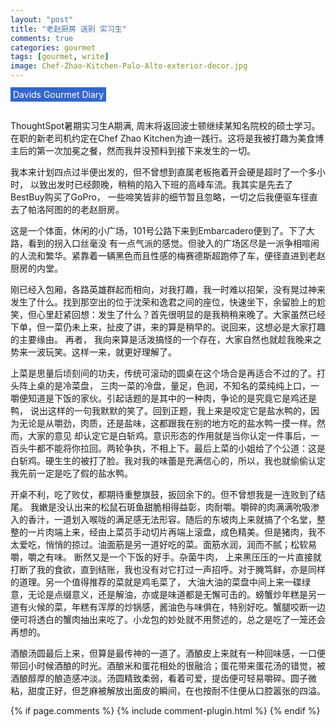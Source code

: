 ```yaml
---
layout: "post"
title: "老赵厨房 送别 实习生"
comments: true
categories: gourmet
tags: [gourmet, write]
image: Chef-Zhao-Kitchen-Palo-Alto-exterior-decor.jpg
---
```

<span style="background-color:rgba(51, 102, 204,1); color:white; padding:3px 4px;">Davids Gourmet Diary</span>&nbsp;&nbsp;&nbsp;
<br/>
<br/>

ThoughtSpot暑期实习生A期满, 周末将返回波士顿继续某知名院校的硕士学习。
在职的新老司机约定在Chef Zhao Kitchen为迪一践行。这将是我被打趣为美食博主后的第一次加冕之餐，然而我并没预料到接下来发生的一切。

我本来计划四点过半便出发的，但不曾想到直属老板拖着开会硬是超时了一个多小时，
以致出发时已经颇晚，稍稍的陷入下班的高峰车流。我其实是先去了BestBuy购买了GoPro，
一些啼笑皆非的细节暂且忽略，一切之后我便驱车径直去了帕洛阿图的的老赵厨房。

这是一个体面，休闲的小广场，101号公路下来到Embarcadero便到了。下了大路，看到的拐入口丝毫没
有一点气派的感觉。但驶入的广场区尽是一派争相喧闹的人流和繁华。紧靠着一辆黑色而且性感的梅赛德斯超跑停了车，便径直进到老赵厨房的内堂。

刚已经入包厢，各路英雄群起而相向，对我打趣，我一时难以招架，没有晃过神来发生了什么。找到那空出的位于沈荣和逸君之间的座位，快速坐下，余留脸上的尬笑，但心里赶紧回想：发生了什么？首先很明显的是我稍稍来晚了。大家虽然已经下单，但一菜仍未上来，扯皮了讲，来的算是稍早的。说回来，这想必是大家打趣的主要缘由。 再者， 我向来算是活泼搞怪的一个存在，大家自然也就趁我晚来之势来一波玩笑。这样一来，就更好理解了。

上菜是思量后顷刻间的功夫，传统可滚动的圆桌在这个场合是再适合不过的了。打头阵上桌的是冷菜盘， 三肉一菜的冷盘，量足，色润，不知名的菜纯纯上口，一嚼便知道是下饭的家伙。引起话题的是其中的一种肉，争论的是究竟它是鸡还是鸭， 说出这样的一句我默默的笑了。回到正题，我上来是咬定它是盐水鸭的，因为无论是从嚼劲，肉质，还是盐味，这都跟我在别的地方吃的盐水鸭一摸一样。然而，大家的意见
却认定它是白斩鸡。意识形态的作用就是当你认定一件事后，一百头牛都不能将你拉回。两轮争执，不相上下。最后上菜的小姐给了个公道：这是白斩鸡。硬生生的被打了脸。我对我的味蕾是充满信心的，所以，我也就偷偷认定我先前一定是吃了假的盐水鸭。

开桌不利，吃了败仗，都期待重整旗鼓，扳回余下的。但不曾想我是一连败到了结尾。 我嫩是没认出来的松鼠石斑鱼甜脆相得益彰，肉耐嚼。嚼碎的肉满满吮吸渗入的香汁，一道划入喉咙的满足感无法形容。随后的东坡肉上来就搞了个名堂，整整的一片肉端上来，经由上菜员手动切片再端上滚盘，成色精美。但是猪肉，我不太爱吃，悄悄的掠过。油面筋是另一道好吃的菜。面筋水润，润而不腻；松软易嚼，嚼之有味。 断然又是一个下饭的好手。杂菌牛肉， 上来黑压压的一片直接就打断了我的食欲，直到结账，我也没有对它打过一声招呼。对于腌笃鲜，亦是同样的道理。另一个值得推荐的菜就是鸡毛菜了， 大油大油的菜盘中间上来一碟绿意，无论是点缀意义，还是解油，亦或是味道都是无懈可击的。螃蟹炒年糕是另一道有火候的菜，年糕有浑厚的炒锅感，酱油色与味俱在，特别好吃。蟹腿咬断一边便可将透白的蟹肉抽出来吃了。小龙包的妙处就不用赘述的，总之是吃了一笼还会再想的。

酒酿汤圆最后上来，但算是最传神的一道了。酒酿皮上来就有一种回味感，一口便带回小时候酒酿的时光。酒酿米和蛋花相处的很融洽；蛋花带来蛋花汤的错觉，被酒酿醇厚的酿造感冲淡。汤圆精致柔弱，看着可爱，提齿便可轻易嚼碎。圆子微粘，甜度正好，但芝麻被解放出面皮的瞬间，在也按耐不住便从口腔嚣张的四溢。


{% if page.comments %} 
{% include comment-plugin.html %}
{% endif %}

